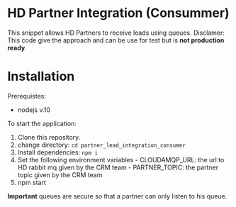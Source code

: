 # HD Partner Integration (Consummer)

This snippet allows HD Partners to receive leads using queues.
Disclamer: This code give the approach and can be use for test but is
**not production ready**.

# Installation

Prerequistes:
  - nodejs v.10

To start the application:
  1. Clone this repository.
  2. change directory: ```cd partner_lead_integration_consumer```
  3. Install dependencies: ```npm i```
  4. Set the following environment variables
    - CLOUDAMQP_URL: the url to HD rabbit mq given by the CRM team
    - PARTNER_TOPIC: the partner topic given by the CRM team
  5. npm start

**Important** queues are secure so that a partner can only listen to his queue.

